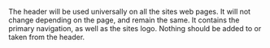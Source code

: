 The header will be used universally on all the sites web pages. It will not change depending on the page, and remain the same. It contains the primary navigation, as well as the sites logo. Nothing should be added to or taken from the header.
